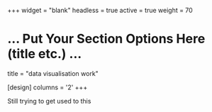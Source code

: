 +++
widget = "blank"
headless = true
active = true
weight = 70

# ... Put Your Section Options Here (title etc.) ...
title = "data visualisation work"

[design]
columns = '2'
+++

Still trying to get used to this
